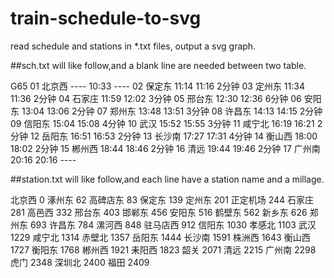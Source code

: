 # train-schedule-to-svg
read schedule and stations in *.txt files, output a svg graph.


##sch.txt will like follow,and a blank line are needed between two table.
    
G65
01 北京西 ---- 10:33 ---- 
02 保定东 11:14 11:16 2分钟 
03 定州东 11:34 11:36 2分钟 
04 石家庄 11:59 12:02 3分钟 
05 邢台东 12:30 12:36 6分钟 
06 安阳东 13:04 13:06 2分钟 
07 郑州东 13:48 13:51 3分钟 
08 许昌东 14:13 14:15 2分钟 
09 信阳东 15:04 15:08 4分钟 
10 武汉 15:52 15:55 3分钟 
11 咸宁北 16:19 16:21 2分钟 
12 岳阳东 16:51 16:53 2分钟 
13 长沙南 17:27 17:31 4分钟 
14 衡山西 18:00 18:02 2分钟 
15 郴州西 18:44 18:46 2分钟 
16 清远 19:44 19:46 2分钟 
17 广州南 20:16 20:16 ---- 


##station.txt will like follow,and each line have a station name and a millage.
    
北京西 0
涿州东 62
高碑店东 83
保定东 139
定州东 201
正定机场 244
石家庄 281
高邑西 332
邢台东 403
邯郸东 456
安阳东 516
鹤壁东 562
新乡东 626
郑州东 693
许昌东 784
漯河西 848
驻马店西 912
信阳东 1030
孝感北 1103
武汉 1229
咸宁北 1314
赤壁北 1357
岳阳东 1444
长沙南 1591
株洲西 1643
衡山西 1727
衡阳东 1768
郴州西 1921
耒阳西 1823
韶关 2071
清远 2215
广州南 2298
虎门 2348
深圳北 2400
福田 2409
